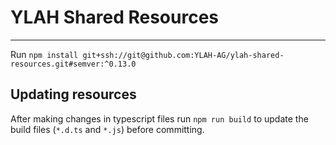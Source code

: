 # YLAH Shared Resources

---
Run `npm install git+ssh://git@github.com:YLAH-AG/ylah-shared-resources.git#semver:^0.13.0`

## Updating resources

After making changes in typescript files run `npm run build` to update the build files (`*.d.ts` and `*.js`) before committing.

